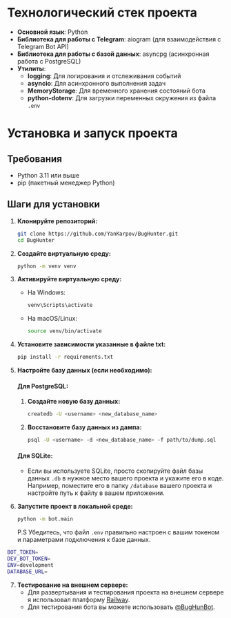 # Технологический стек проекта

- **Основной язык**: Python
- **Библиотека для работы с Telegram**: aiogram (для взаимодействия с Telegram Bot API)
- **Библиотека для работы с базой данных**: asyncpg (асинхронная работа с PostgreSQL)
- **Утилиты**:
  - **logging**: Для логирования и отслеживания событий
  - **asyncio**: Для асинхронного выполнения задач
  - **MemoryStorage**: Для временного хранения состояний бота
  - **python-dotenv**: Для загрузки переменных окружения из файла `.env`

# Установка и запуск проекта

## Требования
- Python 3.11 или выше
- pip (пакетный менеджер Python)

## Шаги для установки

1. **Клонируйте репозиторий:**
   ```bash
   git clone https://github.com/YanKarpov/BugHunter.git
   cd BugHunter
   ```

2. **Создайте виртуальную среду:**
   ```bash
   python -m venv venv
   ```

3. **Активируйте виртуальную среду:**
   - На Windows:
     ```bash
     venv\Scripts\activate
     ```
   - На macOS/Linux:
     ```bash
     source venv/bin/activate
     ```

4. **Установите зависимости указанные в файле txt:**
   ```bash
   pip install -r requirements.txt
   ```

5. **Настройте базу данных (если необходимо):**
   #### Для PostgreSQL:
   1. **Создайте новую базу данных:**
      ```bash
      createdb -U <username> <new_database_name>
      ```

   2. **Восстановите базу данных из дампа:**
      ```bash
      psql -U <username> -d <new_database_name> -f path/to/dump.sql
      ```
      
   #### Для SQLite:
   - Если вы используете SQLite, просто скопируйте файл базы данных `.db` в нужное место вашего проекта и укажите его в коде. Например, поместите его в папку `/database` вашего проекта и настройте путь к файлу в вашем приложении.


6. **Запустите проект в локальной среде:**
   ```bash
   python -m bot.main
   ```

   P.S Убедитесь, что файл `.env` правильно настроен с вашим токеном и параметрами подключения к базе данных.
  ```bash
  BOT_TOKEN=
  DEV_BOT_TOKEN=
  ENV=development
  DATABASE_URL=
  ```

7. **Тестирование на внешнем сервере:**
   - Для развертывания и тестирования проекта на внешнем сервере я использовал платформу [Railway](https://railway.app).
   - Для тестирования бота вы можете использовать [@BugHunBot](https://t.me/BugHunBot).
   



